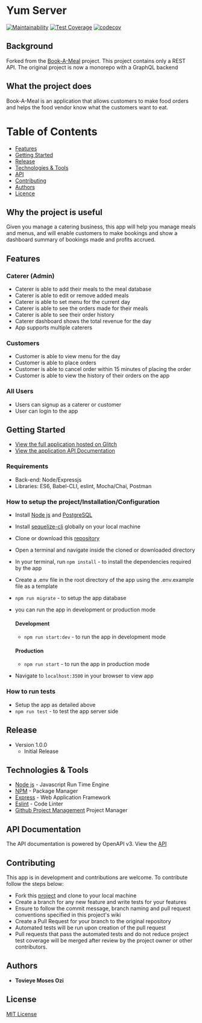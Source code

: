 # Yum Server

[![Maintainability](https://api.codeclimate.com/v1/badges/61d5694a456661c7bd12/maintainability)](https://codeclimate.com/github/ozimos/yum-server/maintainability)
[![Test Coverage](https://api.codeclimate.com/v1/badges/61d5694a456661c7bd12/test_coverage)](https://codeclimate.com/github/ozimos/yum-server/test_coverage)
[![codecov](https://codecov.io/gh/ozimos/yum-server/branch/master/graph/badge.svg)](https://codecov.io/gh/ozimos/yum-server)

## Background

Forked from the [Book-A-Meal](https://github.com/ozimos/Book-A-Meal) project. This project contains only a REST API. The original project is now a monorepo with a GraphQL backend

## What the project does

Book-A-Meal is an application that allows customers to make food orders and helps the food
vendor know what the customers want to eat.

# Table of Contents

-   [Features](##Features)
-   [Getting Started](##Getting-Started)
-   [Release](##Release)
-   [Technologies & Tools](##Technologies-&-Tools)
-   [API](##API-Documentation)
-   [Contributing](##Contributing)
-   [Authors](##Authors)
-   [Licence](##Licence)

## Why the project is useful

Given you manage a catering business, this app will help you manage meals and menus, and will enable customers to make bookings and show a dashboard summary of bookings made and profits accrued.

## Features

### Caterer (Admin)

-   Caterer is able to add their meals to the meal database
-   Caterer is able to edit or remove added meals
-   Caterer is able to set menu for the current day
-   Caterer is able to see the orders made for their meals
-   Caterer is able to see their order history
-   Caterer dashboard shows the total revenue for the day
-   App supports multiple caterers

### Customers

-   Customer is able to view menu for the day
-   Customer is able to place orders
-   Customer is able to cancel order within 15 minutes of placing the order
-   Customer is able to view the history of their orders on the app

### All Users

-   Users can signup as a caterer or customer
-   User can login to the app

## Getting Started

-   [View the full application hosted on Glitch](https://yum-rest.ozimos.site)
-   [View the application API Documentation](https://yum-rest.ozimos.site/api/v1/docs)

### Requirements

-   Back-end: Node/Expressjs
-   Libraries: ES6, Babel-CLI, eslint, Mocha/Chai, Postman

### How to setup the project/Installation/Configuration

-   Install [Node js](https://nodejs.org/en/) and [PostgreSQL](https://www.postgresql.org/)
-   Install [sequelize-cli](https://www.npmjs.com/package/sequelize-cli)
    globally on your local machine
-   Clone or download this [repository](https://github.com/ozimos/yum-server.git)

-   Open a terminal and navigate inside the cloned or downloaded directory
-   In your terminal, run `npm install` - to install the dependencies required by the app
-   Create a .env file in the root directory of the app using the .env.example file as a template
-   `npm run migrate` - to setup the app database
-   you can run the app in development or production mode

    #### Development

    -   `npm run start:dev` - to run the app in development mode

    #### Production

    -   `npm run start` - to run the app in production mode

-   Navigate to `localhost:3500` in your browser to view app

### How to run tests

-   Setup the app as detailed above
-   `npm run test` - to test the app server side

## Release

-   Version 1.0.0
    -   Initial Release

## Technologies & Tools

-   [Node js](https://nodejs.org/en/) - Javascript Run Time Engine
-   [NPM](https://www.npmjs.com/) - Package Manager
-   [Express](https://expressjs.com/) - Web Application Framework
-   [Eslint](https://eslint.org/) - Code Linter
-   [Github Project Management](https://github.com/features/project-management) Project Manager

## API Documentation

The API documentation is powered by OpenAPI v3. View the [API](https://yum-rest.ozimos.site/api/v1/docs)

## Contributing

This app is in development and contributions are welcome. To contribute follow the steps below:

-   Fork this [project](https://github.com/ozimos/yum-server.git) and clone to your local machine
-   Create a branch for any new feature and write tests for your features
-   Ensure to follow the commit message, branch naming and pull request conventions specified in this project's wiki
-   Create a Pull Request for your branch to the original repository
-   Automated tests will be run upon creation of the pull request
-   Pull requests that pass the automated tests and do not reduce project test coverage will be merged after review by the project owner or other contributors.

## Authors

-   **Tovieye Moses Ozi**

## License

[MIT License](https://opensource.org/licenses/MIT)

